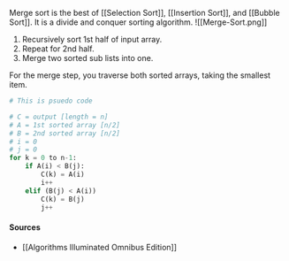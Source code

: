 Merge sort is the best of [[Selection Sort]], [[Insertion Sort]], and [[Bubble Sort]]. It is a divide and conquer sorting algorithm.
![[Merge-Sort.png]]
1. Recursively sort 1st half of input array.
2. Repeat for 2nd half.
3. Merge two sorted sub lists into one.

For the merge step, you traverse both sorted arrays, taking the smallest item.
```python
# This is psuedo code

# C = output [length = n]
# A = 1st sorted array [n/2]
# B = 2nd sorted array [n/2]
# i = 0
# j = 0
for k = 0 to n-1:
	if A(i) < B(j):
		C(k) = A(i)
		i++
	elif (B(j) < A(i))
		C(k) = B(j)
		j++
```

#### Sources
* [[Algorithms Illuminated Omnibus Edition]]